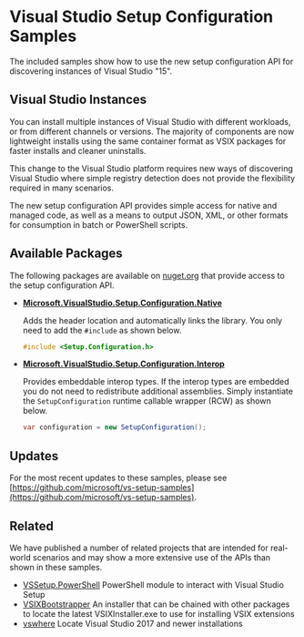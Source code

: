 Visual Studio Setup Configuration Samples
=========================================

The included samples show how to use the new setup configuration API for discovering instances of Visual Studio "15".

Visual Studio Instances
-----------------------

You can install multiple instances of Visual Studio with different workloads, or from different channels or versions. The majority of components are now lightweight installs using the same container format as VSIX packages for faster installs and cleaner uninstalls.

This change to the Visual Studio platform requires new ways of discovering Visual Studio where simple registry detection does not provide the flexibility required in many scenarios.

The new setup configuration API provides simple access for native and managed code, as well as a means to output JSON, XML, or other formats for consumption in batch or PowerShell scripts.

Available Packages
------------------

The following packages are available on [nuget.org](https://nuget.org) that provide access to the setup configuration API.

*   **[Microsoft.VisualStudio.Setup.Configuration.Native](https://www.nuget.org/packages/Microsoft.VisualStudio.Setup.Configuration.Native/)**

    Adds the header location and automatically links the library. You only need to add the `#include` as shown below.

    ```c++
    #include <Setup.Configuration.h>
    ```

*   **[Microsoft.VisualStudio.Setup.Configuration.Interop](https://www.nuget.org/packages/Microsoft.VisualStudio.Setup.Configuration.Interop/)**

    Provides embeddable interop types. If the interop types are embedded you do not need to redistribute additional assemblies. Simply instantiate the `SetupConfiguration` runtime callable wrapper (RCW) as shown below.

    ```c#
    var configuration = new SetupConfiguration();
    ```

Updates
-------

For the most recent updates to these samples, please see [https://github.com/microsoft/vs-setup-samples](https://github.com/microsoft/vs-setup-samples).

Related
-------

We have published a number of related projects that are intended for real-world scenarios and may show a more extensive use of the APIs than shown in these samples.

* [VSSetup.PowerShell](https://github.com/Microsoft/vssetup.powershell)
  PowerShell module to interact with Visual Studio Setup 
* [VSIXBootstrapper](https://github.com/Microsoft/vsixbootstrapper)
  An installer that can be chained with other packages to locate the latest VSIXInstaller.exe to use for installing VSIX extensions
* [vswhere](https://github.com/Microsoft/vswhere)
  Locate Visual Studio 2017 and newer installations

